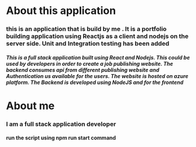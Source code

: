 # About this application
### this is an application that is build by me . It is a portfolio building application using Reactjs as a client and nodejs on the server side. Unit and Integration testing has been added 

##### This is a full stack application built using React and Nodejs. This could be used by developers in order to create a job publishing website. The backend consumes api from different publishing website and Authentication us available for the users. The website is hosted on azure platform. The Backend is developed using NodeJS and for the frontend

# About me 
### I am a full stack application developer
#### run the script using npm run start command 
